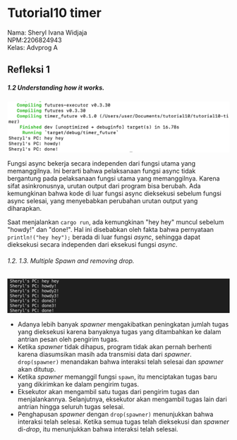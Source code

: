 # Tutorial10 timer
Nama: Sheryl Ivana Widjaja<br>
NPM:2206824943<br>
Kelas: Advprog A <br>

## Refleksi 1

##### 1.2 Understanding how it works. 
![](images/images1.png)


Fungsi async bekerja secara independen dari fungsi utama yang memanggilnya. Ini berarti bahwa pelaksanaan fungsi async tidak bergantung pada pelaksanaan fungsi utama yang memanggilnya. Karena sifat asinkronusnya, urutan output dari program bisa berubah. Ada kemungkinan bahwa kode di luar fungsi async dieksekusi sebelum fungsi async selesai, yang menyebabkan perubahan urutan output yang diharapkan.

Saat menjalankan `cargo run`, ada kemungkinan "hey hey" muncul sebelum "howdy!" dan "done!". Hal ini disebabkan oleh fakta bahwa pernyataan `println!("hey hey");` berada di luar fungsi *async*, sehingga dapat dieksekusi secara independen dari eksekusi fungsi *async*.

###### 1.2. 1.3. Multiple Spawn and removing drop.
![](images/images2.png)
* Adanya lebih banyak *spawner* mengakibatkan peningkatan jumlah tugas yang dieksekusi karena banyaknya tugas yang ditambahkan ke dalam antrian pesan oleh pengirim tugas.
* Ketika *spawner* tidak dihapus, program tidak akan pernah berhenti karena diasumsikan masih ada transmisi data dari *spawner*. `drop(spawner)` menandakan bahwa interaksi telah selesai dan *spawner* akan ditutup.
* Ketika *spawner* memanggil fungsi `spawn`, itu menciptakan tugas baru yang dikirimkan ke dalam pengirim tugas.
* Eksekutor akan mengambil satu tugas dari pengirim tugas dan menjalankannya. Selanjutnya, eksekutor akan mengambil tugas lain dari antrian hingga seluruh tugas selesai.
* Penghapusan *spawner* dengan `drop(spawner)` menunjukkan bahwa interaksi telah selesai. Ketika semua tugas telah dieksekusi dan *spawner* di-*drop*, itu menunjukkan bahwa interaksi telah selesai.